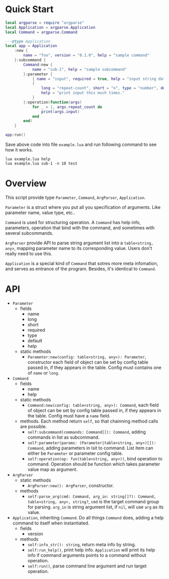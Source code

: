 # Quick Start

```lua
local argparse = require "argparse"
local Application = argparse.Application
local Command = argparse.Command

---@type Application
local app = Application
    :new {
        name = "foo", version = "0.1.0", help = "sample command"
    }:subcommand {
        Command:new {
            name = "sub-1", help = "sample subcommand"
        }:parameter {
            { name = "input", required = true, help = "input string data" },
            {
                long = "repeat-count", short = "n", type = "number", default = 1,
                help = "print input this much times."
            }
        }:operation(function(args)
            for _ = 1, args.repeat_count do
                print(args.input)
            end
        end)
    }

app:run()
```

Save above code into file `example.lua` and run following command to see how it
works.

```
lua example.lua help
lua example.lua sub-1 -n 10 test
```

# Overview

This script provide type `Parameter`, `Command`, `ArgParser`, `Application`.

`Parameter` is a struct where you put all you specification of arguments. Like 
parameter name, value type, etc..

`Command` is used for structuring operation. A `Command` has help info, parameters,
operation that bind with the command, and sometimes with several subcommands.

`ArgParser` provide API to parse string argument list into a `table<string, any>`,
mapping parameter name to its corresponding value. Users don't really need to use
this.

`Application` is a special kind of `Command` that sotres more meta infomation,
and serves as entrance of the program. Besides, it's identical to `Command`.

# API

- `Parameter`
  - fields
    - name
    - long
    - short
    - required
    - type
    - default
    - help
  - static methods
    - `Parameter:new(config: table<string, any>): Parameter`, constructor each
      field of object can be set by config table passed in, if they appears in 
      the table. Config must contains one of `name` or `long`.
- `Command`
  - fields
    - name
    - help
  - static methods
    - `Command:new(config: table<string, any>): Command`, each field of object
      can be set by config table passed in, if they appears in the table. Config
      must have a `name` field.
  - methods. Each method return `self`, so that chainning method calls are possible.
    - `self:subcommand(commands: Command[]): Command`, adding commands in list
      as subcommand.
    - `self:parameter(params: (Parameter|table<string, any>)[]): Command`,
      adding parameters in lsit to command. List item can either be `Parameter`
      or parameter config table.
    - `self:operation(op: fun(table<string, any>))`, bind operation to command.
      Operation should be function which takes parameter value map as argument.
- `ArgParser`
  - static methods
    - `ArgParser:new(): ArgParser`, constructor.
  - methods
    - `self:parse_arg(cmd: Command, arg_in: string[]?): Command, table<string, any>, string?`,
    `cmd` is the target command group for parsing. `arg_in` is string argument
    list, if `nil`, will use `arg` as its value.
- `Application`, inheriting `Command`. Do all things `Command` does, adding a help
  command to itself when instantiated.
  - fields
    - version
  - methods
    - `self:info_str(): string`, return meta info by string.
    - `self:run_help()`, print help info. `Application` will print its help info
      if command arguments points to a command without operation.
    - `self:run()`, parse command line argument and run target operation.


